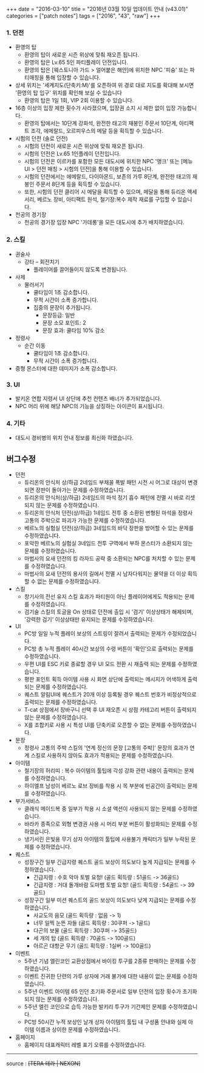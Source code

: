 +++
date = "2016-03-10"
title = "2016년 03월 10일 업데이트 안내 (v43.01)"
categories = ["patch notes"]
tags = ["2016", "43", "raw"]
+++

### 1. 던전
- 환영의 탑
  - 환영의 탑이 새로운 시즌 위상에 맞춰 재오픈 됩니다.
  - 환영의 탑은 Lv.65 5인 파티플레이 던전입니다.
  - 환영의 탑은 [웨스토니아 가드 > 얼어붙은 해안]에 위치한 NPC '피슝' 또는 파티매칭을 통해 입장할 수 있습니다.
- 상세 위치는 '세계지도(단축키:M)'를 오픈하여 위 경로 대로 지도를 확대해 보시면 '환영의 탑 입구' 위치를 확인해 보실 수 있습니다
  - 환영의 탑은 1일 1회, VIP 2회 이용할 수 있습니다.
- 16층 이상의 입장 제한 횟수가 사라졌으며, 입장권 소지 시 제한 없이 입장 가능합니다.
  - 환영의 탑에서는 10단계 강화석, 완전한 태고의 재봉인 주문서 10단계, 아티팩트 조각, 에메랄드, 오르피우스의 메달 등을 획득할 수 있습니다.
- 시험의 던전 (솔로 던전)
  - 시험의 던전이 새로운 시즌 위상에 맞춰 재오픈 됩니다.
  - 시험의 던전은 Lv.65 1인플레이 던전입니다.
  - 시험의 던전은 이르카를 포함한 모든 대도시에 위치한 NPC '앵크' 또는  [메뉴 UI > 던전 매칭 > 시험의 던전]을 통해 이용할 수 있습니다.
  - 시험의 던전에서는 에메랄드, 다이아몬드, 보존의 가루 8단계, 완전한 태고의 재봉인 주문서 8단계 등을 획득할 수 있습니다.
  - 또한, 시험의 던전 클리어 시 메달을 획득할 수 있으며, 메달을 통해 듀리온 액세서리, 베르노 장비, 아티팩트 원석, 철기장:복수 제작 재료를 구입할 수 있습니다.
- 천공의 경기장
  - 천공의 경기장 입장 NPC '가데롱'을 모든 대도시에 추가 배치하였습니다.

### 2. 스킬
- 권술사
  - 강타 – 회전치기
    - 플레이어를 끌어들이지 않도록 변경됩니다.
- 사제
  - 물러서기
    - 쿨타임이 1초 감소합니다.
    - 무적 시간이 소폭 증가합니다.
    - 집중의 문장이 추가됩니다.
      - 문장등급: 일반
      - 문장 소모 포인트: 2
      - 문장 효과: 쿨타임 10% 감소
- 정령사
  - 순간 이동
    - 쿨타임이 1초 감소합니다.
    - 무적 시간이 소폭 증가합니다.
- 중형 몬스터에 대한 데미지가 소폭 감소합니다.

### 3. UI
- 발키온 연합 지령서 UI 상단에 추천 컨텐츠 배너가 추가되었습니다.
- NPC 머리 위에 해당 NPC의 기능을 상징하는 아이콘이 표시됩니다.

### 4. 기타
- 대도시 경비병의 위치 안내 정보를 최신화 하였습니다.

## 버그수정

- 던전
  - 듀리온의 안식처 상/하급 2네임드 부채꼴 폭발 패턴 시전 시 어그로 대상이 변경되면 장판이 돌아가는 문제를 수정하였습니다.
  - 듀리온의 안식처(상/하급) 2네임드의 마석 정기 흡수 패턴에 전멸 시 바로 리셋되지 않는 문제를 수정하였습니다.
  - 듀리온의 안식처 던전(상/하급) 1네임드 전투 중 소환된 변형된 마석을 정령사 고통의 주박으로 파괴가 가능한 문제를 수정하였습니다.
  - 베르노의 실험실 던전(상/하급) 3네임드의 바닥 장판을 방어할 수 있는 문제를 수정하였습니다.
  - 포악한 베르노의 실험실 3네임드 전투 구역에서 부하 몬스터가 소환되지 않는 문제를 수정하였습니다.
  - 마법사의 요새 던전의 킹 라자드 공략 중 소환되는 NPC를 처치할 수 있는 문제를 수정하였습니다.
  - 마법사의 요새 던전의 용사의 길에서 전멸 시 남자다워지는 물약을 더 이상 획득할 수 없는 문제를 수정하였습니다.
- 스킬
  - 창기사의 전선 유지 스킬 효과가 파티원이 아닌 플레이어에게도 적용되는 문제를 수정하였습니다.
  - 검기술 스킬의 토글을 On 상태로 던전에 출입 시 '검기' 이상상태가 해제되며, '강력한 검기' 이상상태만 유지되는 문제를 수정하였습니다.
- UI
  - PC방 일일 누적 플레이 보상의 스트링이 잘려서 출력되는 문제가 수정되었습니다.
  - PC방 총 누적 플레이 40시간 보상의 수령 버튼이 '확인'으로 출력되는 문제를 수정하였습니다.
  - 우편 UI를 ESC 키로 종료할 경우 UI 모드 전환 시 재출력 되는 문제를 수정하였습니다.
  - 평판 포인트 획득 아이템 사용 시 화면 상단에 출력되는 메시지가 어색하게 출력되는 문제를 수정하였습니다.
  - 퀘스트 알림UI에 퀘스트가 20개 이상 등록될 경우 퀘스트 번호가 비정상적으로 출력되는 문제를 수정하였습니다.
  - T-cat 상점에서 장바구니 선택 후 UI 재오픈 시 상점 카테고리 버튼이 출력되지 않는 문제를 수정하였습니다.
  - X를 조합키로 사용 시 특성 UI를 단축키로 오픈할 수 없는 문제를 수정하였습니다.
- 문장
  - 정령사 고통의 주박 스킬의 '연계 정신의 문장 [고통의 주박]' 문장의 효과가 연계 스킬로 사용하지 않아도 효과가 적용되는 문제를 수정하였습니다.
- 아이템
  - 철기장의 허리띠 : 복수 아이템의 툴팁에 각성 강화 관련 내용이 출력되는 문제를 수정하였습니다.
  - 하이엘프 남성이 베르노 로브 장비를 착용 시 목 부분에 빈공간이 출력되는 문제를 수정하였습니다.
- 부가서비스
  - 클래식 메이드복 중 일부가 착용 시 소셜 액션이 사용되지 않는 문제를 수정하였습니다.
  - 바라카 종족으로 외형 변경권 사용 시 머리 부분 버튼이 활성화되는 문제를 수정하였습니다.
  - 냉기서린 은빛용 무기 상자 아이템의 툴팁에 사용불가 캐릭터가 일부 누락된 문제를 수정하였습니다.
- 퀘스트
  - 성장구간 일부 긴급지령 퀘스트 골드 보상이 의도보다 높게 지급되는 문제를 수정하였습니다.
    - 긴급지령 :  수호 악마 토벌 요청! (골드 획득량 : 51골드 -> 36골드)
    - 긴급지령 :  거대 돌개바람 도마뱀 토벌 요청! (골드 획득량 : 54골드 -> 39골드)
  - 성장구간 일부 미션 퀘스트의 골드 보상이 의도보다 낮게 지급되는 문제를 수정하였습니다.
    - 사교도의 음모 (골드 획득량 : 없음 -> 1)
    - 너무 일찍 눈뜬 자들 (골드 획득량 : 30쿠퍼 -> 1골드)
    - 다곤의 보물 (골드 획득량 : 30쿠퍼 -> 35골드)
    - 세 개의 탑 (골드 획득량 : 70골드 -> 100골드)
    - 아르곤 대항군 무기 (골드 획득량 : 1실버 -> 100골드)
- 이벤트
  - 5주년 기념 엘린코인 교환상점에서 바이킹 투구를 2종류 판매하는 문제를 수정하였습니다.
  - 이벤트 진귀한 단련의 가루 상자에 거래 불가에 대한 내용이 없는 문제를 수정하였습니다.
  - 5주년 이벤트 아이템 65 인던 초기화 주문서로 일부 던전의 입장 횟수가 초기화 되지 않는 문제를 수정하였습니다.
  - 5주년 엘린 코인으로 습득 가능한 발키리 투구가 기간제인 문제를 수정하였습니다.
  - PC방 50시간 누적 보상인 날개 상자 아이템의 툴팁 내 구성품 안내와 실제 아이템 이름과 상이한 문제를 수정하였습니다.
- 홈페이지
  - 홈페이지 대표캐릭터 레벨 표기 오류를 수정하였습니다.

----

source : ~~[TERA 테라 | NEXON]~~